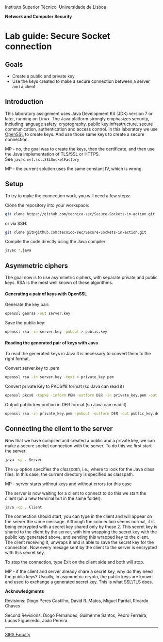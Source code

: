 Instituto Superior Técnico, Universidade de Lisboa

**Network and Computer Security**

# Lab guide: Secure Socket connection

## Goals

- Create a public and private key
- Use the keys created to make a secure connection between a server and a client

## Introduction

This laboratory assignment uses Java Development Kit (JDK) version 7 or later, running on Linux. 
The Java platform strongly emphasizes security, including language safety, cryptography, public key infrastructure, secure communication, authentication and access control.
In this laboratory we use [OpenSSL](https://www.openssl.org/) to create keys. And use those same keys to create a secure connection.

MP - no, the goal was to create the keys, then the certificate, and then use the Java implementation of TLS/SSL or HTTPS.  
See `javax.net.ssl.SSLSocketFactory`

MP - the current solution uses the same constant IV, which is wrong.

## Setup
To try to make the connection work, you will need a few steps:

Clone the repository into your workspace:

```bash
git clone https://github.com/tecnico-sec/Secure-Sockets-in-action.git
```

or via SSH:

```bash
git clone git@github.com:tecnico-sec/Secure-Sockets-in-action.git
```

Compile the code directly using the Java compiler:

```bash
javac *.java
```

## Asymmetric ciphers

The goal now is to use asymmetric ciphers, with separate private and public keys. RSA is the most well known of these algorithms.

#### Generating a pair of keys with OpenSSL

Generate the key pair:

```bash
openssl genrsa -out server.key
```

Save the public key:

```bash
openssl rsa -in server.key -pubout > public.key
```

#### Reading the generated pair of keys with Java

To read the generated keys in Java it is necessary to convert them to the right format.

Convert server.key to .pem

```bash
openssl rsa -in server.key -text > private_key.pem
```

Convert private Key to PKCS#8 format (so Java can read it)

```bash
openssl pkcs8 -topk8 -inform PEM -outform DER -in private_key.pem -out private_key.der -nocrypt
```

Output public key portion in DER format (so Java can read it)

```bash
openssl rsa -in private_key.pem -pubout -outform DER -out public_key.der
```

## Connecting the client to the server

Now that we have compiled and created a public and a private key, we can make a secure socket connection with the server.
To do this we first start the server:

```bash
java -cp . Server
```

The `cp` option specifies the *classpath*, i.e., where to look for the Java class files.
In this case, the current directory is specified as classpath.

MP - server starts without keys and without errors for this case

The server is now waiting for a client to connect to do this we start the client (on a new terminal but in the same folder):

```bash
java -cp . Client
```

The connection should start, you can type in the client and will appear on the server the same message.
Although the connection seems normal, it is being encrypted with a secret key shared only by those 2.
This secret key is shared to the client by the server, with him wrapping the secret key with the public key generated above, and sending this wrapped key to the client.
The client receiving it, unwraps it and is able to save the secret key for the connection.
Now every mesage sent by the client to the server is encrypted with this secret key.

To stop the connection, type Exit on the client side and both will stop.

MP - if the client and server already share a secret key, why do they need the public keys?
Usually, in asymmetric crypto, the public keys are known and used to exchange a generated secret key.
This is what SSL\TLS does.

**Acknowledgments**

Revisions: Diogo Peres Castilho, David R. Matos, Miguel Pardal, Ricardo Chaves

Second Revisions: Diogo Fernandes, Guilherme Santos, Pedro Ferreira, Lucas Figueiredo, João Pereira

----

[SIRS Faculty](mailto:meic-sirs@disciplinas.tecnico.ulisboa.pt)

